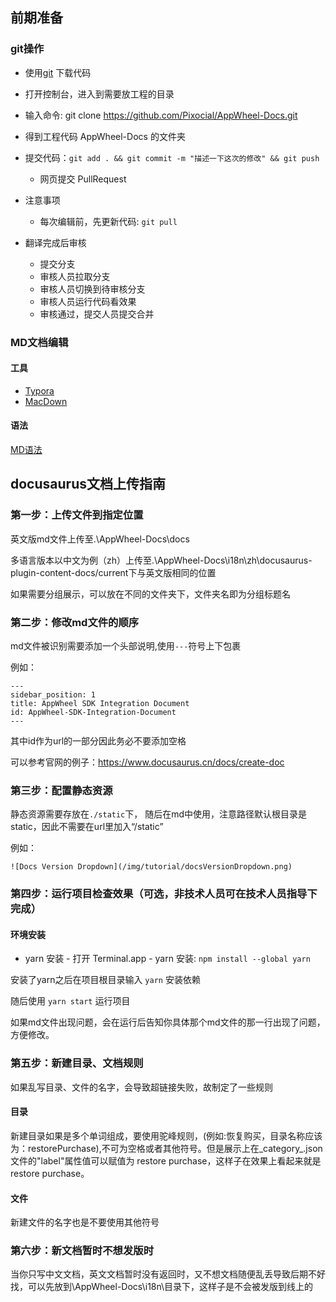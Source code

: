
## 前期准备

### git操作

- 使用[git](https://git-scm.com/) 下载代码
- 打开控制台，进入到需要放工程的目录
- 输入命令: git clone https://github.com/Pixocial/AppWheel-Docs.git
- 得到工程代码 AppWheel-Docs 的文件夹
- 提交代码：`git add . && git commit -m "描述一下这次的修改" && git push`
	- 网页提交 PullRequest
- 注意事项
    - 每次编辑前，先更新代码: `git pull`
 
- 翻译完成后审核
    - 提交分支
    - 审核人员拉取分支
    - 审核人员切换到待审核分支
    - 审核人员运行代码看效果
    - 审核通过，提交人员提交合并

### MD文档编辑
#### 工具
- [Typora](https://typora.io/)
- [MacDown](https://macdown.uranusjr.com/)

#### 语法
[MD语法](https://www.cnblogs.com/liugang-vip/p/6337580.html)


## docusaurus文档上传指南

### 第一步：上传文件到指定位置

英文版md文件上传至.\AppWheel-Docs\docs

多语言版本以中文为例（zh）上传至.\AppWheel-Docs\i18n\zh\docusaurus-plugin-content-docs/current下与英文版相同的位置

如果需要分组展示，可以放在不同的文件夹下，文件夹名即为分组标题名

### 第二步：修改md文件的顺序

md文件被识别需要添加一个头部说明,使用`---`符号上下包裹

例如：

```
---
sidebar_position: 1
title: AppWheel SDK Integration Document
id: AppWheel-SDK-Integration-Document
---
```

其中id作为url的一部分因此务必不要添加空格

可以参考官网的例子：https://www.docusaurus.cn/docs/create-doc

### 第三步：配置静态资源

静态资源需要存放在`./static`下，
随后在md中使用，注意路径默认根目录是static，因此不需要在url里加入“/static”

例如：

```
![Docs Version Dropdown](/img/tutorial/docsVersionDropdown.png)
```

### 第四步：运行项目检查效果（可选，非技术人员可在技术人员指导下完成）

#### 环境安装
- yarn 安装
      - 打开 Terminal.app
       - yarn 安装: `npm install --global yarn`

安装了yarn之后在项目根目录输入 `yarn` 安装依赖

随后使用 `yarn start` 运行项目

如果md文件出现问题，会在运行后告知你具体那个md文件的那一行出现了问题，方便修改。


### 第五步：新建目录、文档规则
如果乱写目录、文件的名字，会导致超链接失败，故制定了一些规则
#### 目录
新建目录如果是多个单词组成，要使用驼峰规则，(例如:恢复购买，目录名称应该为：restorePurchase),不可为空格或者其他符号。但是展示上在_category_.json文件的"label"属性值可以赋值为 restore purchase，这样子在效果上看起来就是restore purchase。

#### 文件
新建文件的名字也是不要使用其他符号

### 第六步：新文档暂时不想发版时
当你只写中文文档，英文文档暂时没有返回时，又不想文档随便乱丢导致后期不好找，可以先放到\AppWheel-Docs\i18n\目录下，这样子是不会被发版到线上的



